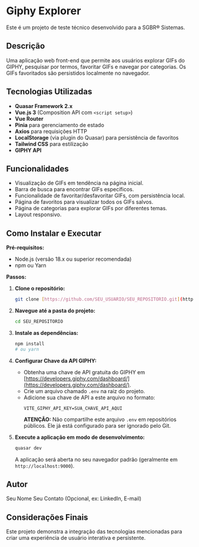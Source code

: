 # Giphy Explorer

Este é um projeto de teste técnico desenvolvido para a SGBR® Sistemas.

## Descrição

Uma aplicação web front-end que permite aos usuários explorar GIFs do GIPHY, pesquisar por termos, favoritar GIFs e navegar por categorias. Os GIFs favoritados são persistidos localmente no navegador.

## Tecnologias Utilizadas

* **Quasar Framework 2.x**
* **Vue.js 3** (Composition API com `<script setup>`)
* **Vue Router**
* **Pinia** para gerenciamento de estado
* **Axios** para requisições HTTP
* **LocalStorage** (via plugin do Quasar) para persistência de favoritos
* **Tailwind CSS** para estilização
* **GIPHY API**

## Funcionalidades

* Visualização de GIFs em tendência na página inicial.
* Barra de busca para encontrar GIFs específicos.
* Funcionalidade de favoritar/desfavoritar GIFs, com persistência local.
* Página de favoritos para visualizar todos os GIFs salvos.
* Página de categorias para explorar GIFs por diferentes temas.
* Layout responsivo.

## Como Instalar e Executar

**Pré-requisitos:**

* Node.js (versão 18.x ou superior recomendada)
* npm ou Yarn

**Passos:**

1.  **Clone o repositório:**
    ```bash
    git clone [https://github.com/SEU_USUARIO/SEU_REPOSITORIO.git](https://github.com/SEU_USUARIO/SEU_REPOSITORIO.git)
    ```
2.  **Navegue até a pasta do projeto:**
    ```bash
    cd SEU_REPOSITORIO
    ```
3.  **Instale as dependências:**
    ```bash
    npm install
    # ou yarn
    ```
4.  **Configurar Chave da API GIPHY:**
    * Obtenha uma chave de API gratuita do GIPHY em [https://developers.giphy.com/dashboard/](https://developers.giphy.com/dashboard/).
    * Crie um arquivo chamado `.env` na raiz do projeto.
    * Adicione sua chave de API a este arquivo no formato:
        ```
        VITE_GIPHY_API_KEY=SUA_CHAVE_API_AQUI
        ```
        **ATENÇÃO:** Não compartilhe este arquivo `.env` em repositórios públicos. Ele já está configurado para ser ignorado pelo Git.

5.  **Execute a aplicação em modo de desenvolvimento:**
    ```bash
    quasar dev
    ```
    A aplicação será aberta no seu navegador padrão (geralmente em `http://localhost:9000`).

## Autor

Seu Nome
Seu Contato (Opcional, ex: LinkedIn, E-mail)

## Considerações Finais

Este projeto demonstra a integração das tecnologias mencionadas para criar uma experiência de usuário interativa e persistente.
